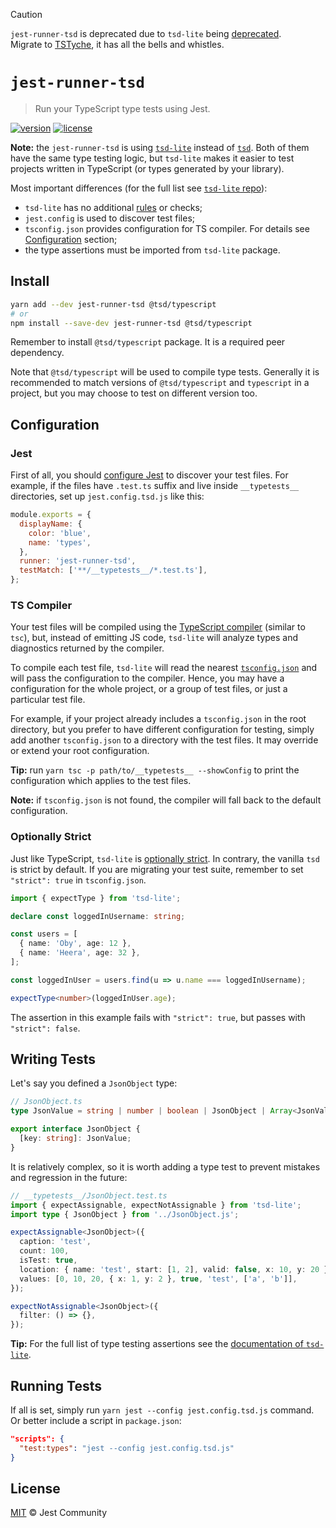> [!CAUTION]
>
> `jest-runner-tsd` is deprecated due to `tsd-lite` being [deprecated](https://github.com/mrazauskas/tsd-lite/issues/364).  
> Migrate to [TSTyche](https://github.com/tstyche/tstyche), it has all the bells and whistles.

# `jest-runner-tsd`

> Run your TypeScript type tests using Jest.

[![version](https://img.shields.io/npm/v/jest-runner-tsd.svg)](https://npmjs.com/package/jest-runner-tsd)
[![license](https://img.shields.io/github/license/jest-community/jest-runner-tsd.svg)](https://github.com/jest-community/jest-runner-tsd/blob/main/LICENSE.md)

**Note:** the `jest-runner-tsd` is using [`tsd-lite`](https://github.com/mrazauskas/tsd-lite) instead of [`tsd`](https://github.com/SamVerschueren/tsd). Both of them have the same type testing logic, but `tsd-lite` makes it easier to test projects written in TypeScript (or types generated by your library).

Most important differences (for the full list see [`tsd-lite` repo](https://github.com/mrazauskas/tsd-lite)):

- `tsd-lite` has no additional [rules](https://github.com/SamVerschueren/tsd/issues/32) or checks;
- `jest.config` is used to discover test files;
- `tsconfig.json` provides configuration for TS compiler. For details see [Configuration](#configuration) section;
- the type assertions must be imported from `tsd-lite` package.

## Install

```bash
yarn add --dev jest-runner-tsd @tsd/typescript
# or
npm install --save-dev jest-runner-tsd @tsd/typescript
```

Remember to install `@tsd/typescript` package. It is a required peer dependency.

Note that `@tsd/typescript` will be used to compile type tests. Generally it is recommended to match versions of `@tsd/typescript` and `typescript` in a project, but you may choose to test on different version too.

## Configuration

### Jest

First of all, you should [configure Jest](https://jestjs.io/docs/configuration) to discover your test files. For example, if the files have `.test.ts` suffix and live inside `__typetests__` directories, set up `jest.config.tsd.js` like this:

```js
module.exports = {
  displayName: {
    color: 'blue',
    name: 'types',
  },
  runner: 'jest-runner-tsd',
  testMatch: ['**/__typetests__/*.test.ts'],
};
```

### TS Compiler

Your test files will be compiled using the [TypeScript compiler](https://github.com/microsoft/TypeScript/wiki/Using-the-Compiler-API) (similar to `tsc`), but, instead of emitting JS code, `tsd-lite` will analyze types and diagnostics returned by the compiler.

To compile each test file, `tsd-lite` will read the nearest [`tsconfig.json`](https://www.typescriptlang.org/docs/handbook/tsconfig-json.html) and will pass the configuration to the compiler. Hence, you may have a configuration for the whole project, or a group of test files, or just a particular test file.

For example, if your project already includes a `tsconfig.json` in the root directory, but you prefer to have different configuration for testing, simply add another `tsconfig.json` to a directory with the test files. It may override or extend your root configuration.

**Tip:** run `yarn tsc -p path/to/__typetests__ --showConfig` to print the configuration which applies to the test files.

**Note:** if `tsconfig.json` is not found, the compiler will fall back to the default configuration.

### Optionally Strict

Just like TypeScript, `tsd-lite` is [optionally strict](https://www.typescriptlang.org/docs/handbook/2/basic-types.html#strictness). In contrary, the vanilla `tsd` is strict by default. If you are migrating your test suite, remember to set `"strict": true` in `tsconfig.json`.

```ts
import { expectType } from 'tsd-lite';

declare const loggedInUsername: string;

const users = [
  { name: 'Oby', age: 12 },
  { name: 'Heera', age: 32 },
];

const loggedInUser = users.find(u => u.name === loggedInUsername);

expectType<number>(loggedInUser.age);
```

The assertion in this example fails with `"strict": true`, but passes with `"strict": false`.

## Writing Tests

Let's say you defined a `JsonObject` type:

```ts
// JsonObject.ts
type JsonValue = string | number | boolean | JsonObject | Array<JsonValue>;

export interface JsonObject {
  [key: string]: JsonValue;
}
```

It is relatively complex, so it is worth adding a type test to prevent mistakes and regression in the future:

```ts
// __typetests__/JsonObject.test.ts
import { expectAssignable, expectNotAssignable } from 'tsd-lite';
import type { JsonObject } from '../JsonObject.js';

expectAssignable<JsonObject>({
  caption: 'test',
  count: 100,
  isTest: true,
  location: { name: 'test', start: [1, 2], valid: false, x: 10, y: 20 },
  values: [0, 10, 20, { x: 1, y: 2 }, true, 'test', ['a', 'b']],
});

expectNotAssignable<JsonObject>({
  filter: () => {},
});
```

**Tip:** For the full list of type testing assertions see the [documentation of `tsd-lite`](https://github.com/mrazauskas/tsd-lite#assertions).

## Running Tests

If all is set, simply run `yarn jest --config jest.config.tsd.js` command. Or better include a script in `package.json`:

```json
"scripts": {
  "test:types": "jest --config jest.config.tsd.js"
}
```

## License

[MIT](https://github.com/jest-community/jest-runner-tsd/blob/main/LICENSE.md) © Jest Community
